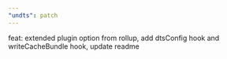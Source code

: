 ```yaml
---
"undts": patch
---
```


feat: extended plugin option from rollup, add dtsConfig hook and writeCacheBundle hook, update readme
